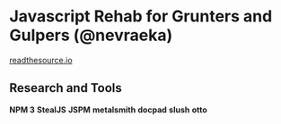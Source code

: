 # Javascript Rehab for Grunters and Gulpers (@nevraeka)
[readthesource.io](readthesource.io)

## Research and Tools
**NPM 3**
**StealJS**
**JSPM**
**metalsmith**
**docpad**
**slush**
**otto**
